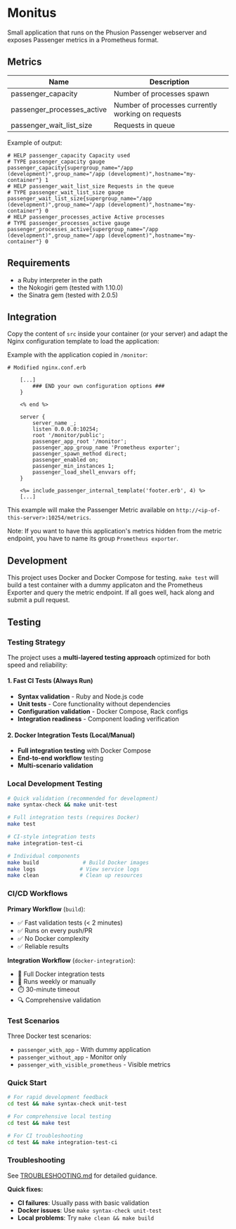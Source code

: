 # Monitus

Small application that runs on the Phusion Passenger webserver and exposes Passenger metrics in a
Prometheus format.

## Metrics

Name                        | Description 
----------------------------|--------------------------------------------------
passenger_capacity          | Number of processes spawn
passenger_processes_active  | Number of processes currently working on requests
passenger_wait_list_size    | Requests in queue

Example of output:
```
# HELP passenger_capacity Capacity used
# TYPE passenger_capacity gauge
passenger_capacity{supergroup_name="/app (development)",group_name="/app (development)",hostname="my-container"} 1
# HELP passenger_wait_list_size Requests in the queue
# TYPE passenger_wait_list_size gauge
passenger_wait_list_size{supergroup_name="/app (development)",group_name="/app (development)",hostname="my-container"} 0
# HELP passenger_processes_active Active processes
# TYPE passenger_processes_active gauge
passenger_processes_active{supergroup_name="/app (development)",group_name="/app (development)",hostname="my-container"} 0
```

## Requirements
* a Ruby interpreter in the path
* the Nokogiri gem (tested with 1.10.0)
* the Sinatra gem (tested with 2.0.5)


## Integration
Copy the content of `src` inside your container (or your server) and adapt the Nginx configuration
template to load the application:

Example with the application copied in `/monitor`:
```
# Modified nginx.conf.erb

    [...]
        ### END your own configuration options ###
    }

    <% end %>

    server {
        server_name _;
        listen 0.0.0.0:10254;
        root '/monitor/public';
        passenger_app_root '/monitor';
        passenger_app_group_name 'Prometheus exporter';
        passenger_spawn_method direct;
        passenger_enabled on;
        passenger_min_instances 1;
        passenger_load_shell_envvars off;
    }

    <%= include_passenger_internal_template('footer.erb', 4) %>
    [...]
```

This example will make the Passenger Metric available on `http://<ip-of-this-server>:10254/metrics`.

Note: If you want to have this application's metrics hidden from the metric endpoint, you have to name
its group `Prometheus exporter`.


## Development

This project uses Docker and Docker Compose for testing. `make test` will build a test container
with a dummy applicaton and the Prometheus Exporter and query the metric endpoint. If all goes
well, hack along and submit a pull request.

## Testing

### Testing Strategy

The project uses a **multi-layered testing approach** optimized for both speed and reliability:

#### 1. Fast CI Tests (Always Run)
- **Syntax validation** - Ruby and Node.js code
- **Unit tests** - Core functionality without dependencies
- **Configuration validation** - Docker Compose, Rack configs
- **Integration readiness** - Component loading verification

#### 2. Docker Integration Tests (Local/Manual)
- **Full integration testing** with Docker Compose
- **End-to-end workflow** testing
- **Multi-scenario validation**

### Local Development Testing

```bash
# Quick validation (recommended for development)
make syntax-check && make unit-test

# Full integration tests (requires Docker)
make test

# CI-style integration tests
make integration-test-ci

# Individual components
make build              # Build Docker images
make logs              # View service logs
make clean             # Clean up resources
```

### CI/CD Workflows

**Primary Workflow** (`build`):
- ✅ Fast validation tests (< 2 minutes)
- ✅ Runs on every push/PR
- ✅ No Docker complexity
- ✅ Reliable results

**Integration Workflow** (`docker-integration`):
- 🐳 Full Docker integration tests
- 📅 Runs weekly or manually
- ⏱️ 30-minute timeout
- 🔍 Comprehensive validation

### Test Scenarios

Three Docker test scenarios:
- `passenger_with_app` - With dummy application
- `passenger_without_app` - Monitor only
- `passenger_with_visible_prometheus` - Visible metrics

### Quick Start

```bash
# For rapid development feedback
cd test && make syntax-check unit-test

# For comprehensive local testing
cd test && make test

# For CI troubleshooting
cd test && make integration-test-ci
```

### Troubleshooting

See [TROUBLESHOOTING.md](TROUBLESHOOTING.md) for detailed guidance.

**Quick fixes:**
- **CI failures**: Usually pass with basic validation
- **Docker issues**: Use `make syntax-check unit-test`
- **Local problems**: Try `make clean && make build`
